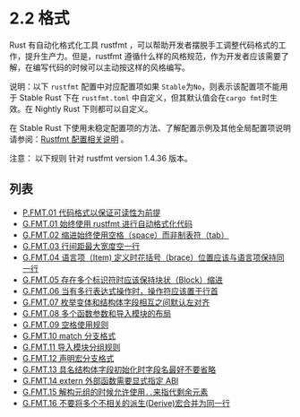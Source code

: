 # 2.2 格式

Rust 有自动化格式化工具 rustfmt ，可以帮助开发者摆脱手工调整代码格式的工作，提升生产力。但是，rustfmt 遵循什么样的风格规范，作为开发者应该需要了解，在编写代码的时候可以主动按这样的风格编写。

说明：以下 `rustfmt` 配置中对应配置项如果 `Stable`为`No`，则表示该配置项不能用于 Stable Rust 下在 `rustfmt.toml` 中自定义，但其默认值会在`cargo fmt`时生效。在 Nightly Rust 下则都可以自定义。

在 Stable Rust 下使用未稳定配置项的方法、了解配置示例及其他全局配置项说明请参阅：[Rustfmt 配置相关说明](./../Appendix/tools/rustfmt.md) 。

注意： 以下规则 针对 rustfmt  version 1.4.36 版本。


## 列表

- [P.FMT.01 代码格式以保证可读性为前提](./fmt/P.FMT.01.md)
- [G.FMT.01 始终使用 rustfmt 进行自动格式化代码](./fmt/G.FMT.01.md)
- [G.FMT.02 缩进始终使用空格（space）而非制表符（tab）](./fmt/G.FMT.02.md)
- [G.FMT.03 行间距最大宽度空一行](./fmt/G.FMT.03.md)
- [G.FMT.04 语言项（Item) 定义时花括号（brace）位置应该与语言项保持同一行](./fmt/G.FMT.04.md)
- [G.FMT.05 存在多个标识符时应该保持块状（Block）缩进](./fmt/G.FMT.05.md)
- [G.FMT.06 当有多行表达式操作时，操作符应该置于行首](./fmt/G.FMT.09.md)
- [G.FMT.07 枚举变体和结构体字段相互之间默认左对齐](./fmt/G.FMT.10.md)
- [G.FMT.08 多个函数参数和导入模块的布局](./fmt/G.FMT.11.md)
- [G.FMT.09 空格使用规则](./fmt/G.FMT.12.md)
- [G.FMT.10 match 分支格式](./fmt/G.FMT.14.md)
- [G.FMT.11 导入模块分组规则](./fmt/G.FMT.15.md)
- [G.FMT.12 声明宏分支格式](./fmt/G.FMT.16.md)
- [G.FMT.13 具名结构体字段初始化时字段名最好不要省略](./fmt/G.FMT.17.md)
- [G.FMT.14 extern 外部函数需要显式指定 ABI](./fmt/G.FMT.18.md)
- [G.FMT.15 解构元组的时候允许使用`..`来指代剩余元素](./fmt/G.FMT.19.md)
- [G.FMT.16 不要将多个不相关的派生(Derive)宏合并为同一行](./fmt/G.FMT.20.md)